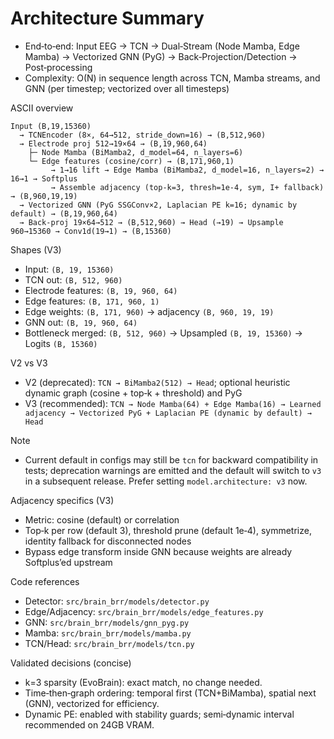 # Architecture Summary

- End‑to‑end: Input EEG → TCN → Dual‑Stream (Node Mamba, Edge Mamba) → Vectorized GNN (PyG) → Back‑Projection/Detection → Post‑processing
- Complexity: O(N) in sequence length across TCN, Mamba streams, and GNN (per timestep; vectorized over all timesteps)

ASCII overview

```
Input (B,19,15360)
  → TCNEncoder (8×, 64→512, stride_down=16) → (B,512,960)
  → Electrode proj 512→19×64 → (B,19,960,64)
    ├─ Node Mamba (BiMamba2, d_model=64, n_layers=6)
    └─ Edge features (cosine/corr) → (B,171,960,1)
         → 1→16 lift → Edge Mamba (BiMamba2, d_model=16, n_layers=2) → 16→1 → Softplus
         → Assemble adjacency (top‑k=3, thresh=1e‑4, sym, I+ fallback) → (B,960,19,19)
  → Vectorized GNN (PyG SSGConv×2, Laplacian PE k=16; dynamic by default) → (B,19,960,64)
  → Back‑proj 19×64→512 → (B,512,960) → Head (→19) → Upsample 960→15360 → Conv1d(19→1) → (B,15360)
```

Shapes (V3)

- Input: `(B, 19, 15360)`
- TCN out: `(B, 512, 960)`
- Electrode features: `(B, 19, 960, 64)`
- Edge features: `(B, 171, 960, 1)`
- Edge weights: `(B, 171, 960)` → adjacency `(B, 960, 19, 19)`
- GNN out: `(B, 19, 960, 64)`
- Bottleneck merged: `(B, 512, 960)` → Upsampled `(B, 19, 15360)` → Logits `(B, 15360)`

V2 vs V3

- V2 (deprecated): `TCN → BiMamba2(512) → Head`; optional heuristic dynamic graph (cosine + top‑k + threshold) and PyG
- V3 (recommended): `TCN → Node Mamba(64) + Edge Mamba(16) → Learned adjacency → Vectorized PyG + Laplacian PE (dynamic by default) → Head`

Note

- Current default in configs may still be `tcn` for backward compatibility in tests; deprecation warnings are emitted and the default will switch to `v3` in a subsequent release. Prefer setting `model.architecture: v3` now.

Adjacency specifics (V3)

- Metric: cosine (default) or correlation
- Top‑k per row (default 3), threshold prune (default 1e‑4), symmetrize, identity fallback for disconnected nodes
- Bypass edge transform inside GNN because weights are already Softplus’ed upstream

Code references

- Detector: `src/brain_brr/models/detector.py`
- Edge/Adjacency: `src/brain_brr/models/edge_features.py`
- GNN: `src/brain_brr/models/gnn_pyg.py`
- Mamba: `src/brain_brr/models/mamba.py`
- TCN/Head: `src/brain_brr/models/tcn.py`

Validated decisions (concise)

- k=3 sparsity (EvoBrain): exact match, no change needed.
- Time‑then‑graph ordering: temporal first (TCN+BiMamba), spatial next (GNN), vectorized for efficiency.
- Dynamic PE: enabled with stability guards; semi‑dynamic interval recommended on 24GB VRAM.
